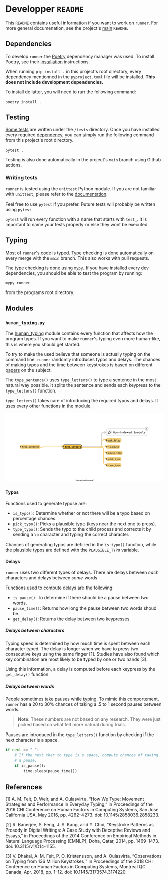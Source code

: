 # Developper `README`

This `README` contains useful information if you want to work
on `runner`. For more general documenation, see the project's
[main](../README.md) `README`.

## Dependencies

To develop `runner` the [Poetry](https://python-poetry.org) dependency
manager was used. To install Poetry, see their
[installation](https://python-poetry.org/docs/#installation) instructions.

When running `pip install .` in this project's root
directory, every dependency mentionned in the `pyproject.toml` file
will be installed. **This does not include development dependencies.**

To install de latter, you will need to run the following command:

```shell
poetry install .
```

## Testing

[Some tests](./tests) are written under the `/tests` directory.
Once you have installed every required [dependency](#dependencies),
you can simply run the following command from this project's root
directory.

```shell
pytest .
```

Testing is also done automatically in the project's `main` branch
using Github actions.

### Writing tests

`runner` is tested using the `unittest` Python module. If you
are not familiar with `unittest`, please refer to the
[documentation](https://docs.python.org/3/library/unittest.html).

Feel free to use `pytest` if you prefer. Future tests will probably
be written using `pytest`.

`pytest` will run every function with a name that starts with
`test_`. It is important to name your tests properly or else
they wont be executed.

## Typing

Most of `runner`'s code is typed. Type checking is done automatically
on every merge with the `main` branch. This also works with pull
requests.

The type checking is done using `mypy`. If you have installed every
dev dependencies, you should be able to test the program by running:

```shell
mypy runner
```

from the programs root directory.

## Modules

### `human_typing.py`

The [human_typing](human_typing.py) module contains every function
that affects how the program types. If you want to make `runner`'s
typing even more human-like, this is where you should get started.

To try to make the used believe that someone is actually typing
on the command line, `runner` randomly introduces typos and delays.
The chances of making typos and the time between keystrokes is
based on different [papers](#references) on the subject.

The `type_sentence()` uses `type_letters()` to type a sentence in 
the most natural way possible. It splits the sentence and sends 
each keypress to the `type_letters()` function.

`type_letters()` takes care of introducing the required typos and
delays. It uses every other functions in the module.

![Functions sequence diagram](../samples/img/sequence-diagram.png)

#### Typos

Functions used to generate typose are:

* `is_typo()`: Determine whether or not there will be a typo based
  on percentage chances.
* `pick_typo()`: Picks a plausible typo (keys near the next one to
  press).
* `type_typo()`: Sends the typo to the child process and corrects it
  by sending a `\b` character and typing the correct character.

Chances of generating typos are defined in the `is_typo()` function,
while the plausible typos are defined with the `PLAUSIBLE_TYPO`
variable.

#### Delays

`runner` uses two different types of delays. There are delays
between *each* characters and delays between *some* words.

Functions used to compute delays are the following:

* `is_pause()`: To determine if there should be a pause between
  two words.
* `pause_time()`: Returns how long the pause between two words
  shoud be.
* `get_delay()`: Returns the delay between two keypresses.

##### Delays between characters

Typing speed is determined by how much time is spent between
each character typed. The delay is longer when we have to press
two consecutive keys using the same finger [1]. Studies have also
found which key combination are most likely to be typed by one or
two hands [3].

Using this information, a delay is computed before each keypress
by the `get_delay()` function.

##### Delays between words

People sometimes take pauses while typing. To mimic this comportement,
`runner` has a 20 to 30% chances of taking a .5 to 1 second pauses
between words.

> **Note:** These numbers are not based on any research. They were
> just picked based on what felt more natural during trials.

Pauses are introduced in the `type_letters()` function by checking
if the next character is a space.

```python
if next == " ":
    # If the next char to type is a space, compute chances of taking
    # a pause.
    if is_pause():
        time.sleep(pause_time())
```

## References

[1] A. M. Feit, D. Weir, and A. Oulasvirta, “How We Type: Movement Strategies and Performance in Everyday Typing,” in Proceedings of the 2016 CHI Conference on Human Factors in Computing Systems, San Jose California USA, May 2016, pp. 4262–4273. doi: 10.1145/2858036.2858233.

[2] R. Banerjee, S. Feng, J. S. Kang, and Y. Choi, “Keystroke Patterns as Prosody in Digital Writings: A Case Study with Deceptive Reviews and Essays,” in Proceedings of the 2014 Conference on Empirical Methods in Natural Language Processing (EMNLP), Doha, Qatar, 2014, pp. 1469–1473. doi: 10.3115/v1/D14-1155.

[3] V. Dhakal, A. M. Feit, P. O. Kristensson, and A. Oulasvirta, “Observations on Typing from 136 Million Keystrokes,” in Proceedings of the 2018 CHI Conference on Human Factors in Computing Systems, Montreal QC Canada, Apr. 2018, pp. 1–12. doi: 10.1145/3173574.3174220.
